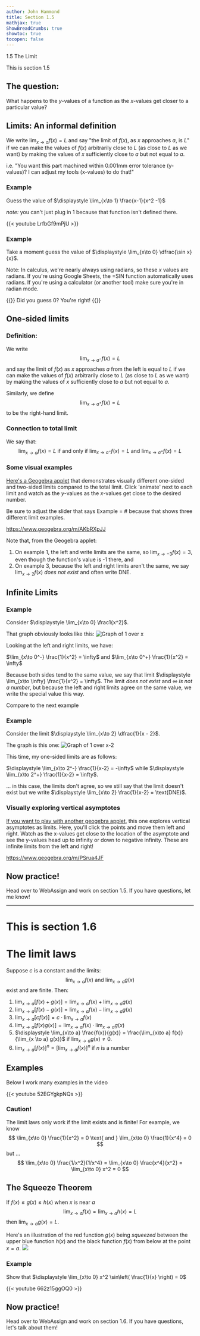 ```yaml
---
author: John Hammond
title: Section 1.5
mathjax: true
ShowBreadCrumbs: true
showtoc: true
tocopen: false
---
```


1.5 The Limit
<!--more-->

This is section 1.5 

## The question:

What happens to the $y$-values of a function as the $x$-values get closer to a particular value? 

## Limits: An informal definition

We write $\displaystyle \lim_{x \to a} f(x) = L$ and say "the limit of $f(x)$, as $x$ approaches $a$, is $L$"  if we can make the values of $f(x)$ arbitrarily close to $L$ (as close to $L$ as we want) by making the values of $x$ sufficiently close to $a$ but not equal to $a$. 

i.e. "You want this part machined within 0.001mm error tolerance (y-values)? I can adjust my tools (x-values) to do that!"

### Example
Guess the value of $\displaystyle \lim_{x\to 1} \frac{x-1}{x^2 -1}$

*note:* you can't just plug in $1$ because that function isn't defined there.

{{< youtube LrfbGf9mPjU >}} 

### Example
Take a moment guess the value of $\displaystyle \lim_{x\to 0} \dfrac{\sin x}{x}$.  

Note: In calculus, we're nearly always using radians, so these $x$ values are radians. If you're using Google Sheets, the =SIN function automatically uses radians. If you're using a calculator (or another tool) make sure you're in radian mode. 

{{<spoiler>}} Did you guess 0? You're right! {{</spoiler>}}


## One-sided limits

### Definition:
We write 
$$
\lim_{x\to a^-} f(x) = L
$$
and say the limit of $f(x)$ as $x$ approaches $a$ from the left is equal to $L$ if we can make the values of $f(x)$ arbitrarily close to $L$ (as close to $L$ as we want) by making the values of $x$ sufficiently close to $a$ but not equal to $a$. 

Similarly, we define 
$$
\lim_{x\to a^+} f(x) = L
$$
to be the right-hand limit. 

### Connection to total limit 
We say that: 
$$
\lim_{x \to a} f(x) = L  \text{ if and only if } \lim_{x\to a^-} f(x) = L \text{ and } \lim_{x\to a^+} f(x) = L
$$

### Some visual examples
[Here's a Geogebra applet](https://www.geogebra.org/m/AKbRXpJJ) that demonstrates visually different one-sided and two-sided limits compared to the total limit. Click 'animate' next  to each limit and watch as the $y$-values as the $x$-values get close to the desired number.

Be sure to adjust the slider that says Example = # because that shows three different limit examples.

https://www.geogebra.org/m/AKbRXpJJ

Note that, from the Geogebra applet: 
1. On example 1, the left and write limits are the same, so $\lim_{x\to -3} f(x) = 3$, even though the function's value is -1 there, and
2. On example 3, because the left and right limits aren't the same, we say $\lim_{x\to 2} f(x)$ *does not exist* and often write DNE.

## Infinite Limits

### Example
Consider $\displaystyle \lim_{x\to 0} \frac1{x^2}$.

That graph obviously looks like this:  ![Graph of 1 over x](/calc/1.5.1overx.png) 

Looking at the left and right limits, we have: 

$\lim_{x\to 0^-} \frac{1}{x^2} = \infty$  and $\lim_{x\to 0^+} \frac{1}{x^2} = \infty$

Because both sides tend to the same value, we say that limit $\displaystyle \lim_{x\to \infty} \frac{1}{x^2} = \infty$.  The limit *does not exist* and *$\infty$ is not a number*, but because the left and right limits agree on the same value, we write the special value this way.

Compare to the next example

### Example
Consider the limit $\displaystyle \lim_{x\to 2} \dfrac{1}{x - 2}$.

The graph is this one: ![Graph of 1 over x-2](/calc/1.5.1overx-2.png)

This time, my one-sided limits  are as follows:

$\displaystyle \lim_{x\to 2^-} \frac{1}{x-2} = -\infty$ while $\displaystyle \lim_{x\to 2^+} \frac{1}{x-2} = \infty$.

... in this case, the limits don't agree, so we still say that the limit doesn't exist but we write $\displaystyle \lim_{x\to 2} \frac{1}{x-2} = \text{DNE}$.


### Visually exploring vertical asymptotes
[If you want to play with another geogebra applet](https://www.geogebra.org/m/PSrua4JF), this one explores vertical asymptotes as limits. Here, you'll click the points and move them left and right. Watch as the x-values get close to the location of the asymptote and see the y-values head up to infinity or down to negative infinity. These are infinite limits from the left and right!

https://www.geogebra.org/m/PSrua4JF

##  Now practice!

Head over to WebAssign and work on section 1.5. If you have questions, let me know!

----

# This is section 1.6

# The limit laws

Suppose $c$ is a constant and the limits:
$$
\lim_{x\to a} f(x) \text{  and  } \lim_{x\to a} g(x)
$$
exist and are finite. Then:
1. $\displaystyle \lim_{x\to a} [ f(x) + g(x) ] = \lim_{x\to a} f(x) + \lim_{x \to a} g(x)$
1. $\displaystyle \lim_{x\to a} [ f(x) - g(x) ] = \lim_{x\to a} f(x) - \lim_{x \to a} g(x)$
1. $\displaystyle \lim_{x\to a} [ cf(x) ] = c \cdot \lim_{x\to a} f(x)$
1. $\displaystyle \lim_{x\to a} [ f(x) g(x) ] = \lim_{x\to a} f(x) \cdot \lim_{x \to a} g(x)$
1. $\displaystyle \lim_{x\to a} \frac{f(x)}{g(x)} = \frac{\lim_{x\to a} f(x)}{\lim_{x \to a} g(x)}$ if $\lim_{x\to a} g(x) \ne 0$.
1. $\displaystyle \lim_{x\to a} [ f(x) ]^n = [\lim_{x\to a} f(x)]^n$ if $n$ is a number

## Examples
Below I work many examples in the video

{{< youtube 52EGYgkpNQs >}}

### Caution! 
The limit laws only work if the limit exists and is finite! For example, we know
$$
\lim_{x\to 0} \frac{1}{x^2} = 0 \text{  and  } \lim_{x\to 0} \frac{1}{x^4} = 0
$$
but ...
$$
\lim_{x\to 0} \frac{1/x^2}{1/x^4} = \lim_{x\to 0} \frac{x^4}{x^2} = \lim_{x\to 0} x^2 = 0
$$

## The Squeeze Theorem
If $f(x) \le g(x) \le h(x)$ when $x$ is near $a$ 
$$
\lim_{x\to a} f(x) = \lim_{x\to a} h(x) = L
$$
then $\displaystyle \lim_{x\to a} g(x) = L$.

Here's an illustration of the red function $g(x)$ being *squeezed* between the upper blue function $h(x)$ and the black function $f(x)$ from below at the point $x=a$.
![](/calc/1.6.squeeze.png)

### Example
Show that $\displaystyle \lim_{x\to 0} x^2 \sin\left( \frac{1}{x} \right) = 0$

{{< youtube 662z15ggOQ0 >}}

##  Now practice!

Head over to WebAssign and work on section 1.6. If you have questions, let's talk about them!